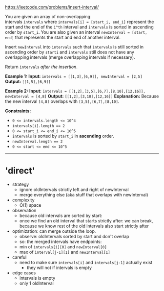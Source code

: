 https://leetcode.com/problems/insert-interval/

You are given an array of non-overlapping intervals `intervals` where `intervals[i] = [start_i, end_i]` represent the start and the end of the `i^th` interval and `intervals` is sorted in ascending order by `start_i`. You are also given an interval `newInterval = [start, end]` that represents the start and end of another interval.

Insert `newInterval` into `intervals` such that `intervals` is still sorted in ascending order by `starti` and `intervals` still does not have any overlapping intervals (merge overlapping intervals if necessary).

Return `intervals` _after the insertion_.



**Example 1:**
**Input:** `intervals = [[1,3],[6,9]], newInterval = [2,5]`
**Output:** `[[1,5],[6,9]]`

**Example 2:**
**Input:** `intervals = [[1,2],[3,5],[6,7],[8,10],[12,16]], newInterval = [4,8]`
**Output:** `[[1,2],[3,10],[12,16]]`
**Explanation:** Because the new interval `[4,8]` overlaps with `[3,5],[6,7],[8,10]`.



**Constraints:**
- `0 <= intervals.length <= 10^4`
- `intervals[i].length == 2`
- `0 <= start_i <= end_i <= 10^5`
- `intervals` is sorted by `start_i` in **ascending** order.
- `newInterval.length == 2`
- `0 <= start <= end <= 10^5`

---

# 'direct'
- strategy
	- ignore oldIntervals strictly left and right of newInterval
	- merge everything else (aka stuff that overlaps with newInterval)
- complexity
	- O(1) space
- observation
	- because old intervals are sorted by start:
	- once we find an old interval that starts strictly after: we can break, because we know rest of the old intervals also start strictly after 
- optimization: can merge outside the loop.
	- observe: oldIntervals sorted by start and don't overlap
	- so: the merged intervals have endpoints:
	- min of `intervals[i][0]` and `newInterval[0]`
	- max of `interval[j-1][1]` and `newInterval[1]`
- careful
	- need to make sure `intervals[i]` and `intervals[j-1]` actually exist
		- they will not if intervals is empty
- edge cases
	- intervals is empty
	- only 1 oldInterval